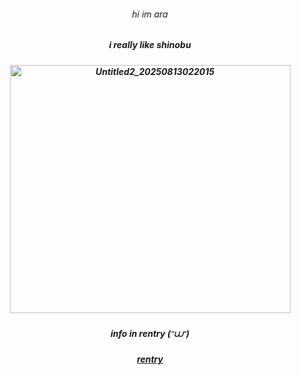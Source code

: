 ###### <p align="center"> hi im ara
##### <p align="center">  i really like shinobu 
##### <p align="center"><img width="449" height="397" alt="Untitled2_20250813022015" src="https://github.com/user-attachments/assets/2908508c-d7ff-4fac-ac5d-698f97cd0e82" />

##### <p align="center">  info in rentry (ᵔ⩊ᵔ)
##### <p align="center">  [rentry](https://rentry.co/nobu4lyfe) 
